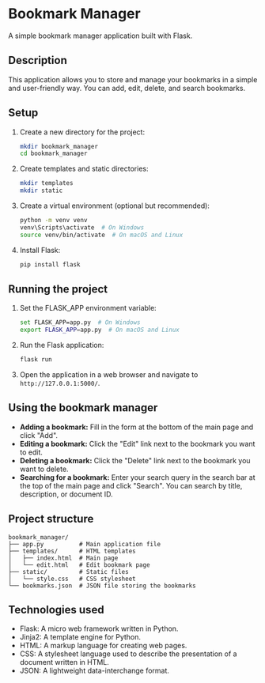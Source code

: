 # Bookmark Manager

A simple bookmark manager application built with Flask.

## Description

This application allows you to store and manage your bookmarks in a simple and user-friendly way. You can add, edit, delete, and search bookmarks.

## Setup

1.  Create a new directory for the project:

    ```bash
    mkdir bookmark_manager
    cd bookmark_manager
    ```

2.  Create templates and static directories:

    ```bash
    mkdir templates
    mkdir static
    ```

3.  Create a virtual environment (optional but recommended):

    ```bash
    python -m venv venv
    venv\Scripts\activate  # On Windows
    source venv/bin/activate  # On macOS and Linux
    ```

4.  Install Flask:

    ```bash
    pip install flask
    ```

## Running the project

1.  Set the FLASK_APP environment variable:

    ```bash
    set FLASK_APP=app.py  # On Windows
    export FLASK_APP=app.py  # On macOS and Linux
    ```

2.  Run the Flask application:

    ```bash
    flask run
    ```

3.  Open the application in a web browser and navigate to `http://127.0.0.1:5000/`.

## Using the bookmark manager

- **Adding a bookmark:** Fill in the form at the bottom of the main page and click "Add".
- **Editing a bookmark:** Click the "Edit" link next to the bookmark you want to edit.
- **Deleting a bookmark:** Click the "Delete" link next to the bookmark you want to delete.
- **Searching for a bookmark:** Enter your search query in the search bar at the top of the main page and click "Search". You can search by title, description, or document ID.

## Project structure

```
bookmark_manager/
├── app.py          # Main application file
├── templates/      # HTML templates
│   ├── index.html  # Main page
│   └── edit.html   # Edit bookmark page
├── static/         # Static files
│   └── style.css   # CSS stylesheet
└── bookmarks.json  # JSON file storing the bookmarks
```

## Technologies used

- Flask: A micro web framework written in Python.
- Jinja2: A template engine for Python.
- HTML: A markup language for creating web pages.
- CSS: A stylesheet language used to describe the presentation of a document written in HTML.
- JSON: A lightweight data-interchange format.
